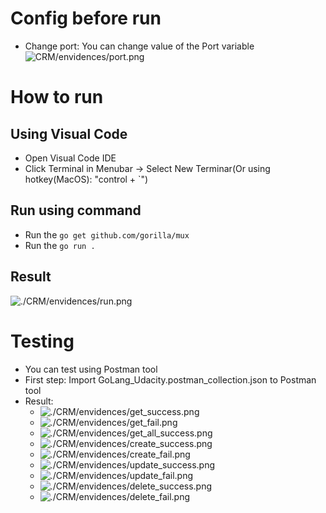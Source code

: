 # Config before run
- Change port: You can change value of the Port variable
![CRM/envidences/port.png](port.png)
# How to run
## Using Visual Code
- Open Visual Code IDE
- Click Terminal in Menubar -> Select New Terminar(Or using hotkey(MacOS): "control + `")
## Run using command
- Run the `go get github.com/gorilla/mux`
- Run the `go run .`
## Result
![./CRM/envidences/run.png](run.png)

# Testing
- You can test using Postman tool
- First step: Import GoLang_Udacity.postman_collection.json to Postman tool
- Result:
  - ![./CRM/envidences/get_success.png](get_success.png)
  - ![./CRM/envidences/get_fail.png](get_fail.png)
  - ![./CRM/envidences/get_all_success.png](get_all_success.png)
  - ![./CRM/envidences/create_success.png](create_success.png)
  - ![./CRM/envidences/create_fail.png](create_fail.png)
  - ![./CRM/envidences/update_success.png](update_success.png)
  - ![./CRM/envidences/update_fail.png](update_fail.png)
  - ![./CRM/envidences/delete_success.png](delete_success.png)
  - ![./CRM/envidences/delete_fail.png](delete_fail.png)

